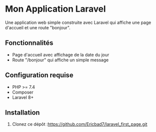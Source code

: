 # Mon Application Laravel

Une application web simple construite avec Laravel qui affiche une page d'accueil et une route "bonjour".

## Fonctionnalités

- Page d'accueil avec affichage de la date du jour
- Route "/bonjour" qui affiche un simple message

## Configuration requise

- PHP >= 7.4
- Composer
- Laravel 8+

## Installation

1. Clonez ce dépôt :https://github.com/Ericbad7/laravel_first_page.git